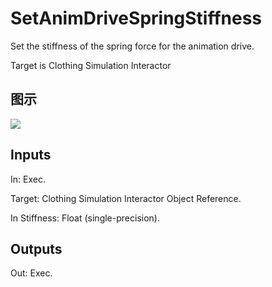 # SetAnimDriveSpringStiffness

Set the stiffness of the spring force for the animation drive.

Target is Clothing Simulation Interactor

## 图示

![]($-20221218-18181330.png)

## Inputs

In: Exec.

Target: Clothing Simulation Interactor Object Reference.

In Stiffness: Float (single-precision).  

## Outputs

Out: Exec.

